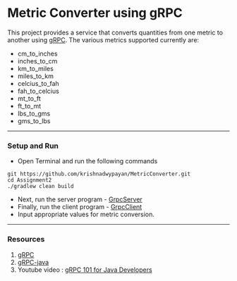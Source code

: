 # Metric Converter using gRPC

This project provides a service that converts quantities from one metric to another using [gRPC](https://grpc.io/docs/).
The various metrics supported currently are:

- cm_to_inches <br/>
- inches_to_cm <br/>
- km_to_miles <br/>
-  miles_to_km <br/>
- celcius_to_fah <br/>
- fah_to_celcius <br/>
- mt_to_ft <br/>
- ft_to_mt <br/>
- lbs_to_gms <br/>
- gms_to_lbs <br/>

<hr>

### Setup and Run
* Open Terminal and run the following commands <br/>
```
git https://github.com/krishnadwypayan/MetricConverter.git
cd Assignment2
./gradlew clean build
``` 

* Next, run the server program - [GrpcServer](https://github.com/krishnadwypayan/MetricConverter/blob/master/src/main/java/com/example/grpc/GrpcServer.java) <br/>
* Finally, run the client program - [GrpcClient](https://github.com/krishnadwypayan/MetricConverter/blob/master/src/main/java/com/example/grpc/GrpcClient.java) <br/>
* Input appropriate values for metric conversion.

<hr>

### Resources
 1. [gRPC](https://grpc.io/docs/)
 2. [gRPC-java](https://grpc.io/docs/tutorials/basic/java.html)
 3. Youtube video : [gRPC 101 for Java Developers](https://www.youtube.com/watch?v=DU-q5kOf2Rc)

